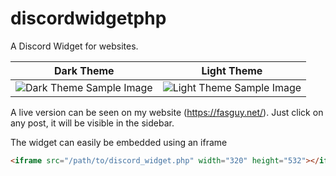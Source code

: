 # discordwidgetphp
A Discord Widget for websites.

Dark Theme | Light Theme
------------ | -------------
![Dark Theme Sample Image](https://i.imgur.com/o3wsgVj.png) | ![Light Theme Sample Image](https://i.imgur.com/lmUaO0J.png)


A live version can be seen on my website (https://fasguy.net/). Just click on any post, it will be visible in the sidebar.



The widget can easily be embedded using an iframe
```html
<iframe src="/path/to/discord_widget.php" width="320" height="532"></iframe>
